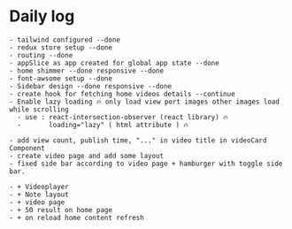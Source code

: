 # Daily log

    - tailwind configured --done
    - redux store setup --done
    - routing --done
    - appSlice as app created for global app state --done
    - home shimmer --done responsive --done
    - font-awsome setup --done
    - Sidebar design --done responsive --done
    - create hook for fetching home videos details --continue
    - Enable lazy loading 🔥 only load view port images other images load while scrolling
      - use : react-intersection-observer (react library) 🔥
      -       loading="lazy" ( html attribute ) 🔥

    - add view count, publish time, "..." in video title in videoCard Component
    - create video page and add some layout
    - fixed side bar according to video page + hamburger with toggle side bar.

    - + Videoplayer
    - + Note layout
    - + video page
    - + 50 result on home page
    - + on reload home content refresh